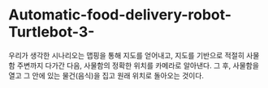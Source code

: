 # Automatic-food-delivery-robot-Turtlebot-3-
우리가 생각한 시나리오는 맵핑을 통해 지도를 얻어내고, 지도를 기반으로 적절히 사물함 주변까지 다가간 다음, 사물함의 정확한 위치를 카메라로 알아낸다. 그 후, 사물함을 열고 그 안에 있는 물건(음식)을 집고 원래 위치로 돌아오는 것이다.
